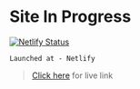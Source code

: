 # Site In Progress

[![Netlify Status](https://api.netlify.com/api/v1/badges/50cf0cf4-9da5-49dc-9baf-07afafbfd4e5/deploy-status)](https://app.netlify.com/sites/portfolio-anirban/deploys)

    Launched at - Netlify

> [Click here](https://portfolio-anirban.netlify.app/) for live link
